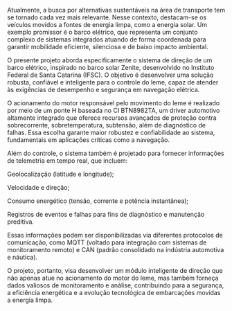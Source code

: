 Atualmente, a busca por alternativas sustentáveis na área de transporte tem se tornado cada vez mais relevante. Nesse contexto, destacam-se os veículos movidos a fontes de energia limpa, como a energia solar. Um exemplo promissor é o barco elétrico, que representa um conjunto complexo de sistemas integrados atuando de forma coordenada para garantir mobilidade eficiente, silenciosa e de baixo impacto ambiental.

O presente projeto aborda especificamente o sistema de direção de um barco elétrico, inspirado no barco solar Zenite, desenvolvido no Instituto Federal de Santa Catarina (IFSC). O objetivo é desenvolver uma solução robusta, confiável e inteligente para o controle do leme, capaz de atender às exigências de desempenho e segurança em navegação elétrica.

O acionamento do motor responsável pelo movimento do leme é realizado por meio de um ponte H baseada no CI BTN8982TA, um driver automotivo altamente integrado que oferece recursos avançados de proteção contra sobrecorrente, sobretemperatura, subtensão, além de diagnóstico de falhas. Essa escolha garante maior robustez e confiabilidade ao sistema, fundamentais em aplicações críticas como a navegação.

Além do controle, o sistema também é projetado para fornecer informações de telemetria em tempo real, que incluem:

Geolocalização (latitude e longitude);

Velocidade e direção;

Consumo energético (tensão, corrente e potência instantânea);

Registros de eventos e falhas para fins de diagnóstico e manutenção preditiva.

Essas informações podem ser disponibilizadas via diferentes protocolos de comunicação, como MQTT (voltado para integração com sistemas de monitoramento remoto) e CAN (padrão consolidado na indústria automotiva e náutica).

O projeto, portanto, visa desenvolver um módulo inteligente de direção que não apenas atue no acionamento do motor do leme, mas também forneça dados valiosos de monitoramento e análise, contribuindo para a segurança, a eficiência energética e a evolução tecnológica de embarcações movidas a energia limpa.
